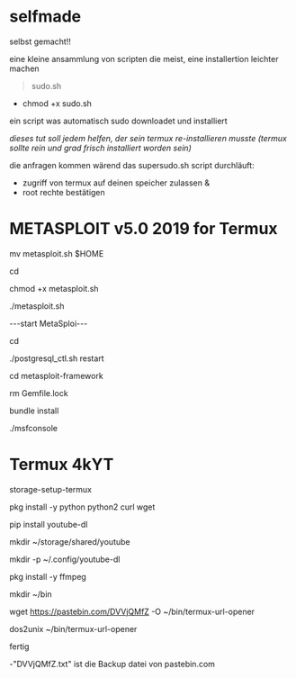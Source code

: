 # selfmade
selbst gemacht!!

eine kleine ansammlung von scripten die meist,
eine installertion leichter machen

> sudo.sh
- chmod +x sudo.sh

ein script was automatisch sudo downloadet und installiert

_dieses tut soll jedem helfen, der sein termux re-installieren musste_
 _(termux sollte rein und grad frisch installiert worden sein)_

die anfragen kommen wärend das supersudo.sh script durchläuft:
- zugriff von termux auf deinen speicher zulassen &
- root rechte bestätigen


# METASPLOIT v5.0 2019 for Termux

mv metasploit.sh $HOME

cd

chmod +x metasploit.sh

./metasploit.sh

---start MetaSploi---

cd

./postgresql_ctl.sh restart

cd metasploit-framework

rm Gemfile.lock

bundle install

./msfconsole



# Termux 4kYT

 storage-setup-termux

 pkg install -y python python2 curl wget 
 
 pip install youtube-dl

 mkdir ~/storage/shared/youtube

 mkdir -p ~/.config/youtube-dl
 
 pkg install -y ffmpeg

 mkdir ~/bin

 wget https://pastebin.com/DVVjQMfZ -O ~/bin/termux-url-opener

 dos2unix ~/bin/termux-url-opener

fertig

-"DVVjQMfZ.txt" ist die Backup datei von pastebin.com


